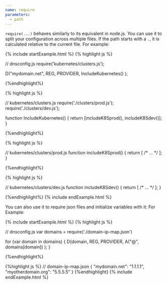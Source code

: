 ```yaml
---
name: require
parameters:
  - path
---
```


`require(...)` behaves similarly to its equivalent in node.js. You can use it
to split your configuration across multiple files. If the path starts with a
`.`, it is calculated relative to the current file. For example:

{% include startExample.html %}
{% highlight js %}

// dnsconfig.js
require('kubernetes/clusters.js');

D("mydomain.net", REG, PROVIDER,
    IncludeKubernetes()
);

{%endhighlight%}

{% highlight js %}

// kubernetes/clusters.js
require('./clusters/prod.js');
require('./clusters/dev.js');

function IncludeKubernetes() {
    return [includeK8Sprod(), includeK8Sdev()];
}

{%endhighlight%}

{% highlight js %}

// kubernetes/clusters/prod.js
function includeK8Sprod() {
    return [ /* ... */ ];
}

{%endhighlight%}

{% highlight js %}

// kubernetes/clusters/dev.js
function includeK8Sdev() {
    return [ /* ... */ ];
}

{%endhighlight%}
{% include endExample.html %}

You can also use it to require json files and initialize variables with it:
For Example:

{% include startExample.html %}
{% highlight js %}

// dnsconfig.js
var domains = require('./domain-ip-map.json')

for (var domain in domains) {
    D(domain, REG, PROVIDER,
        A("@", domains[domain])
    );
}

{%endhighlight%}

{%highlight js %}
// domain-ip-map.json
{
    "mydomain.net": "1.1.1.1",
    "myotherdomain.org": "5.5.5.5"
}
{%endhighlight}
{% include endExample.html %}